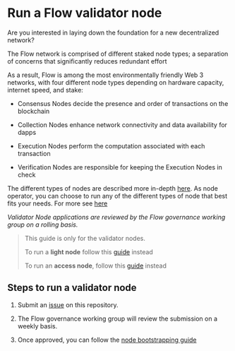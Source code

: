 

# Run a Flow validator node

Are you interested in laying down the foundation for a new decentralized network?

The Flow network is comprised of different staked node types; a separation of concerns that significantly reduces redundant effort

As a result, Flow is among the most environmentally friendly Web 3 networks, with four different node types depending on hardware capacity, internet speed, and stake: 

- Consensus Nodes decide the presence and order of transactions on the blockchain

- Collection Nodes enhance network connectivity and data availability for dapps

- Execution Nodes perform the computation associated with each transaction

- Verification Nodes are responsible for keeping the Execution Nodes in check

The different types of nodes are described more in-depth [here](https://developers.flow.com/references/run-and-secure/node-operation/node-roles).
As node operator, you can choose to run any of the different types of node that best fits your needs. For more see [here](https://developers.flow.com/references/run-and-secure/node-operation)

_Validator Node applications are reviewed by the Flow governance working group on a rolling basis._


> This guide is only for the validator nodes.
>
> To run a **light node** follow this [guide](https://developers.flow.com/references/run-and-secure/node-operation/observer-node) instead
> 
> To run an **access node**, follow this [guide](https://developers.flow.com/references/run-and-secure/node-operation/access-node-setup) instead
>


## Steps to run a validator node

1. Submit an [issue](https://github.com/onflow/flow-node-operation/issues) on this repository.
   
2. The Flow governance working group will review the submission on a weekly basis.
   
3. Once approved, you can follow the [node bootstrapping guide](https://developers.flow.com/references/run-and-secure/node-operation/node-bootstrap)










